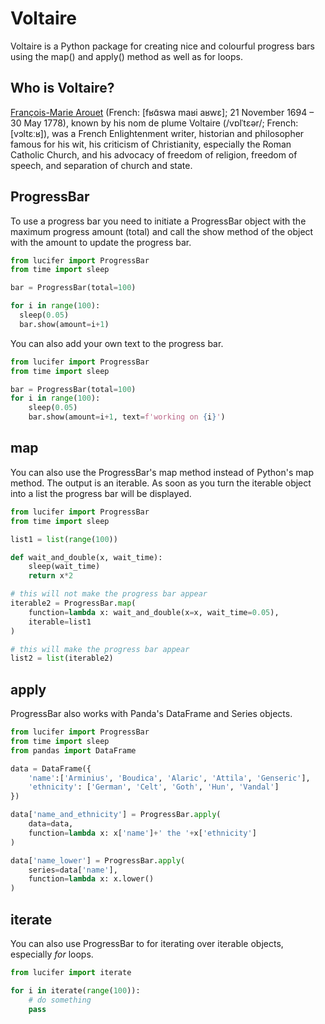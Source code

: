# Voltaire
Voltaire is a Python package for creating nice and colourful progress bars using the map() and apply() method as well as for loops.

## Who is Voltaire?
[François-Marie Arouet](https://en.wikipedia.org/wiki/Voltaire) (French: [fʁɑ̃swa maʁi aʁwɛ]; 21 November 1694 – 30 May 1778), known by his nom de plume Voltaire (/vɒlˈtɛər/; French: [vɔltɛːʁ]), was a French Enlightenment writer, historian and philosopher famous for his wit, his criticism of Christianity, especially the Roman Catholic Church, and his advocacy of freedom of religion, freedom of speech, and separation of church and state.


## ProgressBar
To use a progress bar you need to initiate a ProgressBar object with the maximum progress amount (total) and call the show method of the object with the amount to update the progress bar.

```python
from lucifer import ProgressBar
from time import sleep

bar = ProgressBar(total=100)

for i in range(100):
  sleep(0.05)
  bar.show(amount=i+1)
```

You can also add your own text to the progress bar.

```python
from lucifer import ProgressBar
from time import sleep

bar = ProgressBar(total=100)
for i in range(100):
    sleep(0.05)
    bar.show(amount=i+1, text=f'working on {i}')
```


## map
You can also use the ProgressBar's map method instead of Python's map method. The output is an iterable. As soon as you turn the iterable object into a list the progress bar will be displayed.

```python
from lucifer import ProgressBar
from time import sleep

list1 = list(range(100))

def wait_and_double(x, wait_time):
    sleep(wait_time)
    return x*2

# this will not make the progress bar appear
iterable2 = ProgressBar.map(
    function=lambda x: wait_and_double(x=x, wait_time=0.05), 
    iterable=list1
)

# this will make the progress bar appear
list2 = list(iterable2)
```

## apply
ProgressBar also works with Panda's DataFrame and Series objects. 

```python
from lucifer import ProgressBar
from time import sleep
from pandas import DataFrame

data = DataFrame({
    'name':['Arminius', 'Boudica', 'Alaric', 'Attila', 'Genseric'],
    'ethnicity': ['German', 'Celt', 'Goth', 'Hun', 'Vandal']
})

data['name_and_ethnicity'] = ProgressBar.apply(
    data=data, 
    function=lambda x: x['name']+' the '+x['ethnicity']
)

data['name_lower'] = ProgressBar.apply(
    series=data['name'], 
    function=lambda x: x.lower()
)
```

## iterate
You can also use ProgressBar to for iterating over iterable objects, especially *for* loops.

```python
from lucifer import iterate

for i in iterate(range(100)):
    # do something
    pass
```

